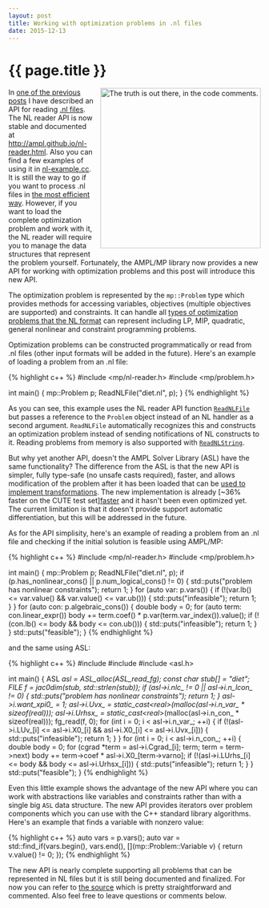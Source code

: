 ```yaml
---
layout: post
title: Working with optimization problems in .nl files
date: 2015-12-13
---
```


{{ page.title }}
================

<div class="separator" style="clear:right; float:right; margin-left:1em; margin-bottom:1em">
  <img border="0" src="/img/api.png" width="320" title="The truth is out there, in the code comments.">
</div>

In [one of the previous posts](http://zverovich.net/2014/09/19/reading-nl-files.html)
I have described an API for reading [.nl files](https://en.wikipedia.org/wiki/Nl_(format)).
The NL reader API is now stable and documented at http://ampl.github.io/nl-reader.html.
Also you can find a few examples of using it in
[nl-example.cc](https://github.com/ampl/mp/blob/master/src/nl-example.cc).
It is still the way to go if you want to process .nl files in
[the most efficient way](http://zverovich.net/slides/2015-01-11-ics/socp-reformulation.html#/14).
However, if you want to load the complete optimization problem and work with it,
the NL reader will require you to manage the data structures that represent the problem
yourself. Fortunately, the AMPL/MP library now provides a new API for working with
optimization problems and this post will introduce this new API.

The optimization problem is represented by the `mp::Problem` type which provides methods
for accessing variables, objectives (multiple objectives are supported) and constraints.
It can handle all [types of optimization problems that the NL format](http://ampl.github.io/nl-reader.html)
can represent including LP, MIP, quadratic, general nonlinear and constraint programming
problems.

Optimization problems can be constructed programmatically or read from .nl files (other
input formats will be added in the future). Here's an example of loading a problem from an .nl file:

{% highlight c++ %}
#include <mp/nl-reader.h>
#include <mp/problem.h>

int main() {
  mp::Problem p;
  ReadNLFile("diet.nl", p);
}
{% endhighlight %}

As you can see, this example uses the NL reader API function
[`ReadNLFile`](http://ampl.github.io/nl-reader.html#_CPPv2N2mp10ReadNLFileEN3fmt10CStringRefER7Handleri)
but passes a reference to the `Problem` object instead of an NL handler as a second argument.
`ReadNLFile` automatically recognizes this and constructs an optimization problem
instead of sending notifications of NL constructs to it. Reading problems from memory
is also supported with
[`ReadNLString`](http://ampl.github.io/nl-reader.html#_CPPv2N2mp12ReadNLStringE11NLStringRefR7HandlerN3fmt10CStringRefEi).

But why yet another API, doesn't the AMPL Solver Library (ASL) have the same functionality?
The difference from the ASL is that the new API is simpler, fully type-safe
(no unsafe casts required), faster,
and allows modification of the problem after it has been loaded that can be
[used to implement transformations](http://zverovich.net/slides/2015-01-11-ics/socp-reformulation.html).
The new implementation is already
[~36% faster on the CUTE test set][faster](http://zverovich.net/slides/2015-01-11-ics/socp-reformulation.html#/14)
and it hasn't been even optimized yet.
The current limitation is that it doesn't provide support automatic differentiation,
but this will be addressed in the future.

As for the API simplisity, here's an example of reading a problem from an .nl file and
checking if the initial solution is feasible using AMPL/MP:

{% highlight c++ %}
#include <mp/nl-reader.h>
#include <mp/problem.h>

int main() {
  mp::Problem p;
  ReadNLFile("diet.nl", p);
  if (p.has_nonlinear_cons() || p.num_logical_cons() != 0) {
    std::puts("problem has nonlinear constraints");
    return 1;
  } 
  for (auto var: p.vars()) {
    if (!(var.lb() <= var.value() && var.value() <= var.ub())) {
      std::puts("infeasible");
      return 1;
    }
  }
  for (auto con: p.algebraic_cons()) {
    double body = 0;
    for (auto term: con.linear_expr())
      body += term.coef() * p.var(term.var_index()).value();
    if (!(con.lb() <= body && body <= con.ub())) {
      std::puts("infeasible");
      return 1;
    }
  }
  std::puts("feasible");
}
{% endhighlight %}

and the same using ASL:

{% highlight c++ %}
#include <cstdio>
#include <cstring>
#include <asl.h>

int main() {
  ASL *asl = ASL_alloc(ASL_read_fg);
  const char stub[] = "diet";
  FILE *f = jac0dim(stub, std::strlen(stub));
  if (asl->i.nlc_ != 0 || asl->i.n_lcon_ != 0) {
    std::puts("problem has nonlinear constraints");
    return 1;
  }
  asl->i.want_xpi0_ = 1;
  asl->i.Uvx_ = static_cast<real*>(malloc(asl->i.n_var_ * sizeof(real)));
  asl->i.Urhsx_ = static_cast<real*>(malloc(asl->i.n_con_ * sizeof(real)));
  fg_read(f, 0);
  for (int i = 0; i < asl->i.n_var_; ++i) {
    if (!(asl->i.LUv_[i] <= asl->i.X0_[i] && asl->i.X0_[i] <= asl->i.Uvx_[i])) {
      std::puts("infeasible");
      return 1;
    }
  }
  for (int i = 0; i < asl->i.n_con_; ++i) {
    double body = 0;
    for (cgrad *term = asl->i.Cgrad_[i]; term; term = term->next)
      body += term->coef * asl->i.X0_[term->varno];
    if (!(asl->i.LUrhs_[i] <= body && body <= asl->i.Urhsx_[i])) {
      std::puts("infeasible");
      return 1;
    }
  }
  std::puts("feasible");
}
{% endhighlight %}

Even this little example shows the advantage of the new API where you can work
with abstractions like variables and constraints rather than with a single big
`ASL` data structure. The new API provides iterators over problem components
which you can use with the C++ standard library algorithms. Here's an example
that finds a variable with nonzero value:

{% highlight c++ %}
auto vars = p.vars();
auto var = std::find_if(vars.begin(), vars.end(),
                        [](mp::Problem::Variable v) { return v.value() != 0; });
{% endhighlight %}

The new API is nearly complete supporting all problems that can be represented in NL
files but it is still being documented and finalized. For now you can refer to
[the source](https://github.com/ampl/mp/blob/master/include/mp/problem.h) which is
pretty straightforward and commented. Also feel free to leave questions or comments below.

